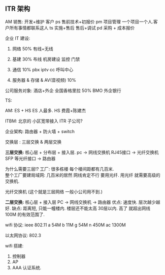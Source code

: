 ## ITR 架构

AM 销售: 开发+维护 客户
ps 售前技术+初报价
pm 项目管理 一个项目一个人.客户所有事情都联系这人
ts 实施+售后    售后+调试
pd 采购 + 成本报价


企业 IT 建设:
1. 网络 50% 有线+无线


2. 基建 30%
布线
机房建设
监控
门禁



3. 通信 10%
pbx
iptv
cc 呼叫中心


4. 服务器 & 存储 & AV(音视频)  10%




公司服务对象:
酒店+外企
全国香格里拉 50%
BMO 外企银行








TS:

AM: ES + HS
ES 人最多.
HS 费霞+陈建杰

ITBM: 北京的 小区宽带接入  ITR 子公司? 




企业架构:
路由器 + 防火墙  + switch

交换层 : 三层交换 & 两层交换

**三层交换:** 核心层 + 分布层 + 接入层.
pc → 网线交换机 RJ45接口 → 光纤交换机 SFP 等光纤接口 → 路由器


为什么需要三层!?
工厂: 很多栋楼 每个楼间距都有几百米.  
整个工厂要建局域网: 几百米的居然 网线肯定不行 要用光纤.
用光纤 就需要高级的交换机.  

光纤交换机 (这个就是三层网络 一般小公司用不到.)


**二层交换:** 核心层 + 接入层
PC → 网线交换机 → 路由器
优点:  速度快. 层次越少越好.
缺点: 距离短, 只能一幢楼内. 楼层还不能太高 30层以内. 
高了  就超出网线100M 的有效范围了.


wifi 协议:
ieee 802.11 
a 54M
b 11M
g 54M
n 450M
ac 1300M

 以太网协议: 802.3

wifi 搭建:
1. 控制器
2. AP
3. AAA 认证系统.



	 















